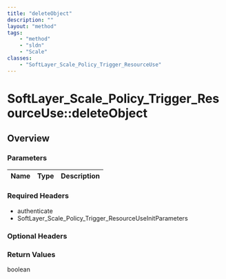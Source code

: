```yaml
---
title: "deleteObject"
description: ""
layout: "method"
tags:
    - "method"
    - "sldn"
    - "Scale"
classes:
    - "SoftLayer_Scale_Policy_Trigger_ResourceUse"
---
```

# SoftLayer_Scale_Policy_Trigger_ResourceUse::deleteObject
## Overview 


### Parameters 
|Name | Type | Description |
| --- | --- | --- |


### Required Headers
* authenticate
* SoftLayer_Scale_Policy_Trigger_ResourceUseInitParameters

### Optional Headers

### Return Values
boolean

